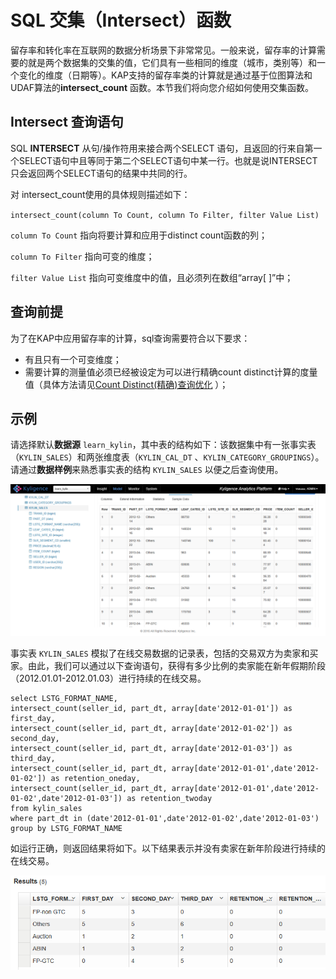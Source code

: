 # SQL 交集（Intersect）函数

留存率和转化率在互联网的数据分析场景下非常常见。一般来说，留存率的计算需要的就是两个数据集的交集的值，它们具有一些相同的维度（城市，类别等）和一个变化的维度（日期等）。KAP支持的留存率类的计算就是通过基于位图算法和UDAF算法的**intersect_count** 函数。本节我们将向您介绍如何使用交集函数。



## Intersect 查询语句

SQL **INTERSECT** 从句/操作符用来接合两个SELECT 语句，且返回的行来自第一个SELECT语句中且等同于第二个SELECT语句中某一行。也就是说INTERSECT只会返回两个SELECT语句的结果中共同的行。

对 intersect_count使用的具体规则描述如下：

`intersect_count(column To Count, column To Filter, filter Value List)`

`column To Count` 指向将要计算和应用于distinct count函数的列；

`column To Filter` 指向可变的维度；

`filter Value List` 指向可变维度中的值，且必须列在数组“array[ ]”中；



## 查询前提

为了在KAP中应用留存率的计算，sql查询需要符合以下要求：

- 有且只有一个可变维度；
- 需要计算的测量值必须已经被设定为可以进行精确count distinct计算的度量值（具体方法请见[Count Distinct(精确)查询优化](optimization/count_distinct_precise.cn.md) ）；




## 示例

请选择默认**数据源** `learn_kylin`，其中表的结构如下：该数据集中有一张事实表（`KYLIN_SALES`）和两张维度表（`KYLIN_CAL_DT` 、`KYLIN_CATEGORY_GROUPINGS`）。请通过**数据样例**来熟悉事实表的结构 `KYLIN_SALES` 以便之后查询使用。

![](images/wd_datasample.png)

事实表 `KYLIN_SALES`  模拟了在线交易数据的记录表，包括的交易双方为卖家和买家。由此，我们可以通过以下查询语句，获得有多少比例的卖家能在新年假期阶段（2012.01.01-2012.01.03）进行持续的在线交易。

```
select LSTG_FORMAT_NAME,
intersect_count(seller_id, part_dt, array[date'2012-01-01']) as first_day,
intersect_count(seller_id, part_dt, array[date'2012-01-02']) as second_day,
intersect_count(seller_id, part_dt, array[date'2012-01-03']) as third_day,
intersect_count(seller_id, part_dt, array[date'2012-01-01',date'2012-01-02']) as retention_oneday,
intersect_count(seller_id, part_dt, array[date'2012-01-01',date'2012-01-02',date'2012-01-03']) as retention_twoday
from kylin_sales
where part_dt in (date'2012-01-01',date'2012-01-02',date'2012-01-03')
group by LSTG_FORMAT_NAME
```

如运行正确，则返回结果将如下。以下结果表示并没有卖家在新年阶段进行持续的在线交易。

![](images/intersect_count.1.png)